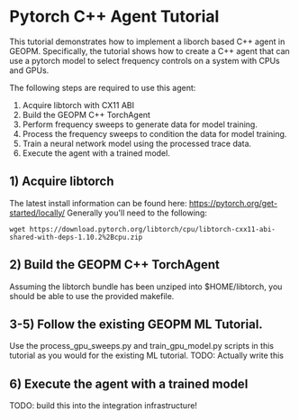 # Pytorch C++ Agent Tutorial

This tutorial demonstrates how to implement a liborch based C++ agent in GEOPM.
Specifically, the tutorial shows how to create a C++ agent that can use a pytorch model
to select frequency controls on a system with CPUs and GPUs.

The following steps are required to use this agent:
1. Acquire libtorch with CX11 ABI
2. Build the GEOPM C++ TorchAgent
3. Perform frequency sweeps to generate data for model training.
4. Process the frequency sweeps to condition the data for model training.
5. Train a neural network model using the processed trace data.
6. Execute the agent with a trained model.

## 1) Acquire libtorch
The latest install information can be found here: https://pytorch.org/get-started/locally/
Generally you'll need to the following:
```
wget https://download.pytorch.org/libtorch/cpu/libtorch-cxx11-abi-shared-with-deps-1.10.2%2Bcpu.zip
```

## 2) Build the GEOPM C++ TorchAgent
Assuming the libtorch bundle has been unziped into $HOME/libtorch, you should be able to use the
provided makefile.

## 3-5) Follow the existing GEOPM ML Tutorial.
Use the process_gpu_sweeps.py and train_gpu_model.py scripts in this tutorial as you would for
the existing ML tutorial.
TODO: Actually write this

## 6) Execute the agent with a trained model
TODO: build this into the integration infrastructure!
